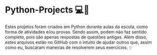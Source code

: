 # Python-Projects 💻🐍

Estes projetos foram criados em Python durante aulas da escola, como forma de atividades e/ou provas. Sendo assim, podem não faz sentido completo, pois são apenas respostas de questões antigas.
Além disso, estes arquivos estão no GitHub com o intuito de ajudar outros que, assim como eu, buscaram maneiras de resolverem seus exercícios. ✨
